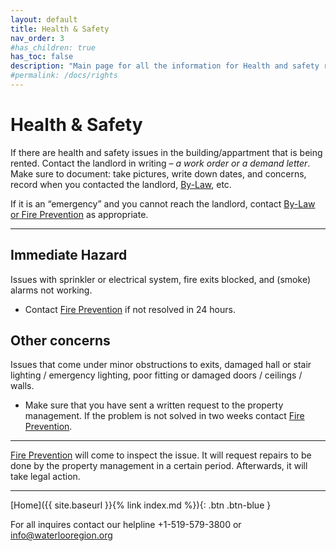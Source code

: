 ```yaml
---
layout: default
title: Health & Safety
nav_order: 3
#has_children: true
has_toc: false
description: "Main page for all the information for Health and safety rights that tenants have"
#permalink: /docs/rights
---
```


# Health & Safety

If there are health and safety issues in the building/appartment that is being rented. Contact the landlord in writing – _a work order or a demand letter_. Make sure to document: take pictures, write down dates, and concerns, record when you contacted the landlord, [By-Law](./by-law.md), etc.

If it is an “emergency” and you cannot reach the landlord, contact [By-Law or Fire Prevention](./by-law.md) as appropriate.

---

## Immediate Hazard

Issues with sprinkler or electrical system, fire exits blocked, and (smoke) alarms not working.
- Contact [Fire Prevention](./by-law.md) if not resolved in 24 hours.

## Other concerns

Issues that come under minor obstructions to exits, damaged hall or stair lighting / emergency lighting, poor fitting or damaged doors / ceilings / walls.
-  Make sure that you have sent a written request to the property management. If the problem is not solved in two weeks contact [Fire Prevention](./by-law.md).

---

[Fire Prevention](./by-law.md) will come to inspect the issue. It will request repairs to be done by the property management in a certain period. Afterwards, it will take legal action.

---

[Home]({{ site.baseurl }}{% link index.md %}){: .btn .btn-blue }

For all inquires contact our helpline +1-519-579-3800 or [info@waterlooregion.org](mailto:info@waterlooregion.org)
